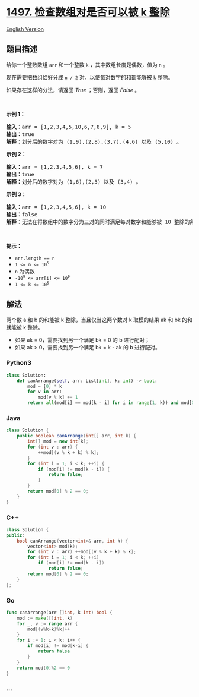 # [1497. 检查数组对是否可以被 k 整除](https://leetcode-cn.com/problems/check-if-array-pairs-are-divisible-by-k)

[English Version](/solution/1400-1499/1497.Check%20If%20Array%20Pairs%20Are%20Divisible%20by%20k/README_EN.md)

## 题目描述

<!-- 这里写题目描述 -->

<p>给你一个整数数组 <code>arr</code> 和一个整数 <code>k</code> ，其中数组长度是偶数，值为 <code>n</code> 。</p>

<p>现在需要把数组恰好分成 <code>n /&nbsp;2</code> 对，以使每对数字的和都能够被 <code>k</code> 整除。</p>

<p>如果存在这样的分法，请返回 <em>True</em> ；否则，返回 <em>False</em> 。</p>

<p>&nbsp;</p>

<p><strong>示例 1：</strong></p>

<pre>
<strong>输入：</strong>arr = [1,2,3,4,5,10,6,7,8,9], k = 5
<strong>输出：</strong>true
<strong>解释：</strong>划分后的数字对为 (1,9),(2,8),(3,7),(4,6) 以及 (5,10) 。
</pre>

<p><strong>示例 2：</strong></p>

<pre>
<strong>输入：</strong>arr = [1,2,3,4,5,6], k = 7
<strong>输出：</strong>true
<strong>解释：</strong>划分后的数字对为 (1,6),(2,5) 以及 (3,4) 。
</pre>

<p><strong>示例 3：</strong></p>

<pre>
<strong>输入：</strong>arr = [1,2,3,4,5,6], k = 10
<strong>输出：</strong>false
<strong>解释：</strong>无法在将数组中的数字分为三对的同时满足每对数字和能够被 10 整除的条件。
</pre>

<p>&nbsp;</p>

<p><strong>提示：</strong></p>

<ul>
	<li><code>arr.length == n</code></li>
	<li><code>1 &lt;= n &lt;= 10<sup>5</sup></code></li>
	<li><code>n</code> 为偶数<meta charset="UTF-8" /></li>
	<li><code>-10<sup>9</sup>&nbsp;&lt;= arr[i] &lt;= 10<sup>9</sup></code></li>
	<li><code>1 &lt;= k &lt;= 10<sup>5</sup></code></li>
</ul>

## 解法

<!-- 这里可写通用的实现逻辑 -->

两个数 a 和 b 的和能被 k 整除，当且仅当这两个数对 k 取模的结果 ak 和 bk 的和就能被 k 整除。

-   如果 ak = 0，需要找到另一个满足 bk = 0 的 b 进行配对；
-   如果 ak > 0，需要找到另一个满足 bk = k - ak 的 b 进行配对。

<!-- tabs:start -->

### **Python3**

<!-- 这里可写当前语言的特殊实现逻辑 -->

```python
class Solution:
    def canArrange(self, arr: List[int], k: int) -> bool:
        mod = [0] * k
        for v in arr:
            mod[v % k] += 1
        return all(mod[i] == mod[k - i] for i in range(1, k)) and mod[0] % 2 == 0
```

### **Java**

<!-- 这里可写当前语言的特殊实现逻辑 -->

```java
class Solution {
    public boolean canArrange(int[] arr, int k) {
        int[] mod = new int[k];
        for (int v : arr) {
            ++mod[(v % k + k) % k];
        }
        for (int i = 1; i < k; ++i) {
            if (mod[i] != mod[k - i]) {
                return false;
            }
        }
        return mod[0] % 2 == 0;
    }
}
```

### **C++**

```cpp
class Solution {
public:
    bool canArrange(vector<int>& arr, int k) {
        vector<int> mod(k);
        for (int v : arr) ++mod[(v % k + k) % k];
        for (int i = 1; i < k; ++i)
            if (mod[i] != mod[k - i])
                return false;
        return mod[0] % 2 == 0;
    }
};
```

### **Go**

```go
func canArrange(arr []int, k int) bool {
	mod := make([]int, k)
	for _, v := range arr {
		mod[(v%k+k)%k]++
	}
	for i := 1; i < k; i++ {
		if mod[i] != mod[k-i] {
			return false
		}
	}
	return mod[0]%2 == 0
}
```

### **...**

```

```

<!-- tabs:end -->
